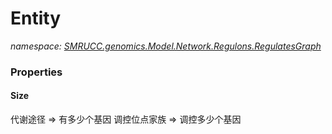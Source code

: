 ﻿# Entity
_namespace: [SMRUCC.genomics.Model.Network.Regulons.RegulatesGraph](./index.md)_






### Properties

#### Size
代谢途径 => 有多少个基因
 调控位点家族 => 调控多少个基因
